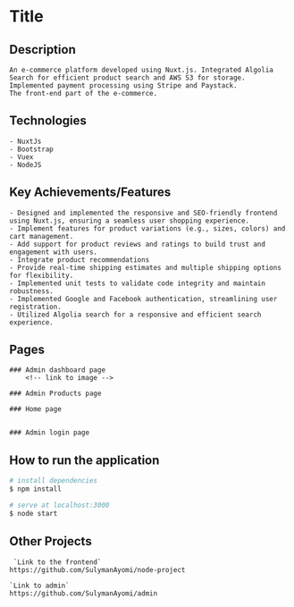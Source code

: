 # Title

## Description

    An e-commerce platform developed using Nuxt.js. Integrated Algolia Search for efficient product search and AWS S3 for storage. Implemented payment processing using Stripe and Paystack.
    The front-end part of the e-commerce.

## Technologies

    - NuxtJs
    - Bootstrap
    - Vuex
    - NodeJS

## Key Achievements/Features

    - Designed and implemented the responsive and SEO-friendly frontend using Nuxt.js, ensuring a seamless user shopping experience.
    - Implement features for product variations (e.g., sizes, colors) and cart management.
    - Add support for product reviews and ratings to build trust and engagement with users.
    - Integrate product recommendations
    - Provide real-time shipping estimates and multiple shipping options for flexibility.
    - Implemented unit tests to validate code integrity and maintain robustness.
    - Implemented Google and Facebook authentication, streamlining user registration.
    - Utilized Algolia search for a responsive and efficient search experience.

## Pages

    ### Admin dashboard page
        <!-- link to image -->

    ### Admin Products page

    ### Home page


    ### Admin login page

## How to run the application

```bash
# install dependencies
$ npm install

# serve at localhost:3000
$ node start

```

## Other Projects

     `Link to the frontend`
    https://github.com/SulymanAyomi/node-project

    `Link to admin`
    https://github.com/SulymanAyomi/admin
